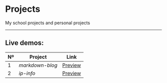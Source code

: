 # Projects
My school projects and personal projects

---

## Live demos:

| Nº | Project | Link |
| - | - |:---:|
| 1 | *markdown-blog* | [Preview]( "vercel.com") |
| 2 | *ip-info* | [Preview](https://bright-gnome-28968b.netlify.app/ "netlify.com") |
